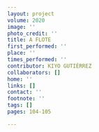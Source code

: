 ```yaml
---
layout: project
volume: 2020
image: ''
photo_credit: ''
title: A FLOTE
first_performed: ''
place: ''
times_performed: ''
contributor: KIYO GUTIÉRREZ
collaborators: []
home: ''
links: []
contact: ''
footnote: ''
tags: []
pages: 104-105

---
```




